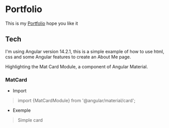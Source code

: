 # Portfolio

This is my [Portfolio](https://filipecard.github.io/portfolio/)
hope you like it

## Tech
  
I'm using Angular version 14.2.1, this is a simple example of how to use html, css and some Angular features to create an About Me page.

 
Highlighting the Mat Card Module, a component of Angular Material.

### MatCard

 - Import
> import {MatCardModule} from '@angular/material/card';

 - Exemple
> <mat-card>Simple card</mat-card>
